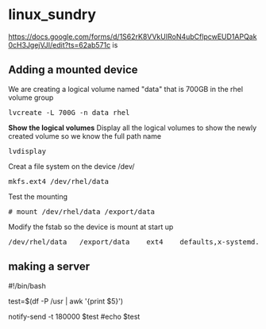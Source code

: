 # linux_sundry  
https://docs.google.com/forms/d/1S62rK8VVkUIRoN4ubCflpcwEUD1APQak0cH3JgejVJI/edit?ts=62ab571c is

## Adding a mounted device  
We are creating a logical volume named "data" that is 700GB in the rhel volume group  
<pre>lvcreate -L 700G -n data rhel</pre>  
**Show the logical volumes**
Display all the logical volumes to show the newly created volume so we know the full path name
<pre>lvdisplay</pre>  
Creat a file system on the device /dev/<volume group>  
<pre>mkfs.ext4 /dev/rhel/data</pre>
Test the mounting
<pre># mount /dev/rhel/data /export/data</pre>
Modify the fstab so the device is mount at start up
<pre>/dev/rhel/data   /export/data    ext4    defaults,x-systemd.device-timeout=0 1 2</pre>  
## making a server 
  
#!/bin/bash

test=$(df -P /usr | awk '{print $5}')

notify-send -t 180000  $test
#echo $test
